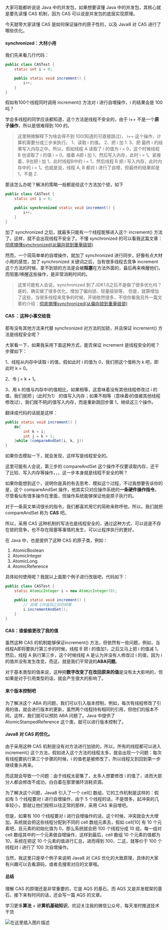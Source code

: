 大家可能都听说说 Java 中的并发包，如果想要读懂 Java 中的并发包，其核心就是要先读懂 CAS 机制，因为 CAS 可以说是并发包的底层实现原理。

今天就带大家读懂 CAS 是如何保证操作的原子性的，以及 Java8 对 CAS 进行了哪些优化。

#### synchronized：大材小用

我们先来看几行代码：

```java
public class CASTest {
    static int i = 0;

    public static void increment() {
        i++;
    }
}
```

假如有100个线程同时调用 increment() 方法对 i 进行自增操作，i 的结果会是 100 吗？

学会多线程的同学应该都知道，这个方法是线程不安全的，由于 i++ 不是一个**原子操作**，所以是很难得到 100 的。

> 这里稍微解释下为啥会得不到 100(知道的可直接跳过)， i++ 这个操作，计算机需要分成三步来执行。
1、读取 i 的值。
2、把 i 加 1.
3、把 最终 i 的结果写入内存之中。所以，假如线程 A 读取了 i 的值为 i = 0，这个时候线程 B 也读取了 i 的值 i = 0。接着 A把 i 加 1，然后写入内存，此时 i = 1。紧接着，B也把 i 加 1，此时线程B中的 i = 1，然后线程 B 把 i 写入内存，此时内存中的 i = 1。也就是说，线程 A, B 都对 i 进行了自增，但最终的结果却是 1，不是 2.

那该怎么办呢？解决的策略一般都是给这个方法加个锁，如下

```java
public class CASTest {
    static int i = 0;

    public synchronized static void increment() {
        i++;
    }
}
```
加了 synchronized 之后，就最多只能有一个线程能够进入这个 increment() 方法了。这样，就不会出现线程不安全了。不懂 synchronized 的可以看我这篇文章：[彻底搞懂synchronized(从偏向锁到重量级锁)](https://mp.weixin.qq.com/s/qDvd8MYAzBXOsWgzwIbNMA)

然而，一个简简单单的自增操作，就加了 synchronized 进行同步，好像有点大材小用的感觉，加了 synchronized 关键词之后，当有很多线程去竞争 increment 这个方法的时候，拿不到锁的方法是会被**阻塞**在方法外面的，最后再来唤醒他们，而阻塞/唤醒这些操作，是非常消耗时间的。

> 这里可能有人会说，synchronized 到了JDK1.6之后不是做了很多优化吗？是的，确实做了很多优化，增加了偏向锁、轻量级锁等，  但是，就算增加了这些，当很多线程来竞争的时候，开销依然很多，不信你看我另外一篇文章的介绍：[彻底搞懂synchronized(从偏向锁到重量级锁)](https://mp.weixin.qq.com/s/qDvd8MYAzBXOsWgzwIbNMA)

#### CAS ：这种小事交给我

那有没有其他方法来代替 synchronized 对方法的加锁，并且保证 increment() 方法是线程安全呢？

大家看一下，如果我采用下面这种方式，能否保证 increment 是线程安全的呢？步骤如下：

1、线程从内存中读取 i 的值，假如此时 i 的值为 0，我们把这个值称为 k 吧，即此时 k = 0。

2、令 j = k + 1。

3、用 k 的值与内存中i的值相比，如果相等，这意味着没有其他线程修改过 i 的值，我们就把 j（此时为1） 的值写入内存；如果不相等（意味着i的值被其他线程修改过），我们就不把j的值写入内存，而是重新跳回步骤 1，继续这三个操作。

翻译成代码的话就是这样：

```java
public static void increment() {
    do{
        int k = i;
        int j = k + 1;
    }while (compareAndSet(i, k, j))
}
```
如果你去模拟一下，就会发现，这样写是线程安全的。

这里可能有人会说，第三步的 compareAndSet 这个操作不仅要读取内存，还干了比较、写入内存等操作，，，这一步本身就是线程不安全的啊？

如果你能想到这个，说明你是真的有去思考、模拟这个过程，不过我想要告诉你的是，这个 compareAndSet 操作，他其实只对应操作系统的**一条硬件操作指令**，尽管看似有很多操作在里面，但操作系统能够保证他是原子执行的。

对于一条英文单词很长的指令，我们都喜欢用它的简称来称呼他，所以，我们就把 compareAndSet 称为 **CAS** 吧。

所以，采用 CAS 这种机制的写法也是线程安全的，通过这种方式，可以说是不存在锁的竞争，也不存在阻塞等事情的发生，可以让程序执行的更好。

在 Java 中，也是提供了这种 CAS 的原子类，例如：

1. AtomicBoolean
2. AtomicInteger
3. AtomicLong
4. AtomicReference

具体如何使用呢？我就以上面那个例子进行改版吧，代码如下：

```java
public class CASTest {
    static AtomicInteger i = new AtomicInteger(0);

    public static void increment() {
        // 自增 1并返回之后的结果
        i.incrementAndGet();
    }
}
```

#### CAS：谁偷偷更改了我的值

虽然这种 CAS 的机制能够保证increment() 方法，但依然有一些问题，例如，当线程A即将要执行第三步的时候，线程 B 把 i 的值加1，之后又马上把 i 的值减 1，然后，线程 A 执行第三步，这个时候线程 A 是认为并没有人修改过 i 的值，因为 i 的值并没有发生改变。而这，就是我们平常说的**ABA问题**。

对于基本类型的值来说，这种把**数字改变了在改回原来的值**是没有太大影响的，但如果是对于引用类型的话，就会产生很大的影响了。

#### 来个版本控制吧

为了解决这个 ABA 的问题，我们可以引入版本控制，例如，每次有线程修改了引用的值，就会进行版本的更新，虽然两个线程持有相同的引用，但他们的版本不同，这样，我们就可以预防 ABA 问题了。Java 中提供了 AtomicStampedReference 这个类，就可以进行版本控制了。

#### Java8 对 CAS 的优化。

由于采用这种 CAS 机制是没有对方法进行加锁的，所以，所有的线程都可以进入 increment() 这个方法，假如进入这个方法的线程太多，就会出现一个问题：每次有线程要执行第三个步骤的时候，i 的值老是被修改了，所以线程又到回到第一步继续重头再来。

而这就会导致一个问题：由于线程太密集了，太多人想要修改 i 的值了，进而大部分人都会修改不成功，白白着在那里循环消耗资源。

为了解决这个问题，Java8 引入了一个 cell[] 数组，它的工作机制是这样的：假如有 5 个线程要对 i  进行自增操作，由于 5 个线程的话，不是很多，起冲突的几率较小，那就让他们按照以往正常的那样，采用 CAS 来自增吧。

但是，如果有 100 个线程要对 i 进行自增操作的话，这个时候，冲突就会大大增加，系统就会把这些线程分配到不同的 cell 数组元素去，假如 cell[10] 有 10 个元素吧，且元素的初始化值为 0，那么系统就会把 100 个线程分成 10 组，每一组对 cell 数组其中的一个元素做自增操作，这样到最后，cell 数组 10 个元素的值都为 10，系统在把这 10 个元素的值进行汇总，进而得到 100，二这，就等价于 100 个线程对 i 进行了 100 次自增操作。

当然，我这里只是举个例子来说明 Java8 对 CAS 优化的大致原理，具体的大家有兴趣可以去看源码，或者去搜索对应的文章哦。

#### 总结

理解 CAS 的原理还是非常重要的，它是 AQS 的基石，而 AQS 又是并发框架的基石，接下来有时间的话，还会写一篇 AQS 的文章。

学习更多**算法** + **计算机基础知识**，欢迎关注我的微信公众号，每天准时推送技术干货

![在这里插入图片描述](https://img-blog.csdnimg.cn/20200306223728524.png?x-oss-process=image/watermark,type_ZmFuZ3poZW5naGVpdGk,shadow_10,text_aHR0cHM6Ly9ibG9nLmNzZG4ubmV0L20wXzM3OTA3Nzk3,size_16,color_FFFFFF,t_70)







